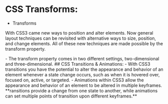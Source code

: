 
# CSS Transforms:
- Transforms <br>
<p>With CSS3 came new ways to position and alter elements. Now general layout techniques can be revisited with alternative ways to size, position, and change elements. All of these new techniques are made possible by the transform property.</p>
- The transform property comes in two different settings, two-dimensional and three-dimensional.
## CSS Transitions & Animations:
- With CSS3 transitions you have the potential to alter the appearance and behavior of an element whenever a state change occurs, such as when it is hovered over, focused on, active, or targeted.
- Animations within CSS3 allow the appearance and behavior of an element to be altered in multiple keyframes.
**ransitions provide a change from one state to another, while animations can set multiple points of transition upon different keyframes.**
